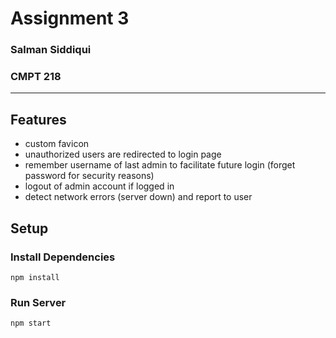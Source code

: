 
# Assignment 3
### Salman Siddiqui
### CMPT 218

---

## Features
- custom favicon
- unauthorized users are redirected to login page
- remember username of last admin to facilitate future login (forget password for security reasons)
- logout of admin account if logged in
- detect network errors (server down) and report to user

## Setup

### Install Dependencies
`npm install`

### Run Server
`npm start`
